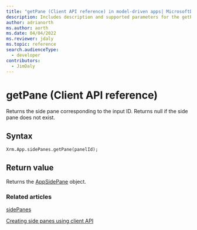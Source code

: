```yaml
---
title: "getPane (Client API reference) in model-driven apps| MicrosoftDocs"
description: Includes description and supported parameters for the getPane method.
author: adrianorth
ms.author: aorth
ms.date: 04/04/2022
ms.reviewer: jdaly
ms.topic: reference
search.audienceType: 
  - developer
contributors:
  - JimDaly
---
```

# getPane (Client API reference)

Returns the side pane corresponding to the input ID. Returns null if the side pane does not exist.

## Syntax

`Xrm.App.sidePanes.getPane(panelId);`

## Return value

Returns the [AppSidePane](../../xrm-app-appsidepane.md) object.

### Related articles

[sidePanes](../../xrm-app-sidepanes.md)

[Creating side panes using client API](../../../create-app-side-panes.md)
